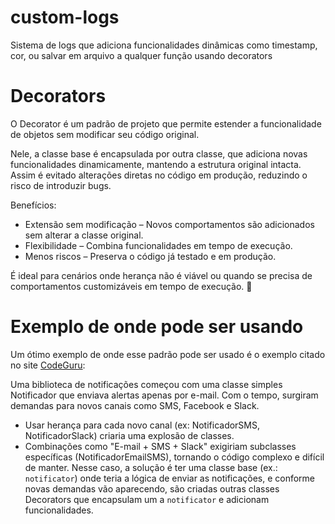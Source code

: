 # custom-logs
Sistema de logs que adiciona funcionalidades dinâmicas como timestamp, cor, ou salvar em arquivo a qualquer função usando decorators

# Decorators
O Decorator é um padrão de projeto que permite estender a funcionalidade de objetos sem modificar seu código original.

Nele, a classe base é encapsulada por outra classe, que adiciona novas funcionalidades dinamicamente, mantendo a estrutura original intacta. Assim é evitado alterações diretas no código em produção, reduzindo o risco de introduzir bugs.

Benefícios:
- Extensão sem modificação – Novos comportamentos são adicionados sem alterar a classe original.
- Flexibilidade – Combina funcionalidades em tempo de execução.
- Menos riscos – Preserva o código já testado e em produção.

É ideal para cenários onde herança não é viável ou quando se precisa de comportamentos customizáveis em tempo de execução. 🚀

# Exemplo de onde pode ser usando
Um ótimo exemplo de onde esse padrão pode ser usado é o exemplo citado no site [CodeGuru](https://refactoring.guru/design-patterns/decorator):

Uma biblioteca de notificações começou com uma classe simples Notificador que enviava alertas apenas por e-mail. Com o tempo, surgiram demandas para novos canais como SMS, Facebook e Slack.
- Usar herança para cada novo canal (ex: NotificadorSMS, NotificadorSlack) criaria uma explosão de classes.
- Combinações como "E-mail + SMS + Slack" exigiriam subclasses específicas (NotificadorEmailSMS), tornando o código complexo e difícil de manter.
Nesse caso, a solução é ter uma classe base (ex.: `notificator`) onde teria a lógica de enviar as notificações, e conforme novas demandas vão aparecendo, são criadas outras classes Decorators que encapsulam um a `notificator` e adicionam funcionalidades.


